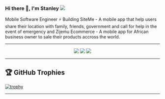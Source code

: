 ### Hi there 👋, I'm Stanley ![](https://pbs.twimg.com/profile_banners/860357608552763393/1593430830/1500x500)

Mobile Software Engineer ⚡️ Building SiteMe - A mobile app that help users share their location with family, friends, government and call for help in the event of emergency and Zijemu Ecommerce - A mobile app for African business owner to sale their products accross the world. 


<hr>

<p align="center">
  <img src ="https://github-readme-stats.vercel.app/api?username=stanezeaku&show_icons=true&count_private=true&theme=darcula&hide_border=true&hide=issues,contribs&bg_color=00000000">
  <img src ="https://github-readme-stats.vercel.app/api/top-langs/?username=stanezeaku&layout=compact&hide_border=true&theme=darcula&bg_color=00000000&langs_count=6">
  <img src ="https://github-readme-streak-stats.herokuapp.com?user=stanezeaku&theme=darcula&hide_border=true&background=FFFFFF00">
</p>

<hr>

## 🏆 GitHub Trophies

[![trophy](https://github-profile-trophy.vercel.app/?username=stanezeaku&theme=onedark&margin-w=15&margin-h=15)](https://www.buymeacoffee.com/pantani)

<hr>

